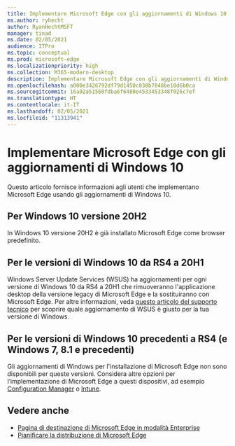 ```yaml
---
title: Implementare Microsoft Edge con gli aggiornamenti di Windows 10
ms.author: ryhecht
author: RyanHechtMSFT
manager: tinad
ms.date: 02/05/2021
audience: ITPro
ms.topic: conceptual
ms.prod: microsoft-edge
ms.localizationpriority: high
ms.collection: M365-modern-desktop
description: Implementare Microsoft Edge con gli aggiornamenti di Windows 10
ms.openlocfilehash: a000e3426792df79d1450c838b7848be10d6b0ca
ms.sourcegitcommit: 16a92a51560fdba6f6480e4533453348f026c7ef
ms.translationtype: HT
ms.contentlocale: it-IT
ms.lasthandoff: 02/05/2021
ms.locfileid: "11313941"
---
```

# Implementare Microsoft Edge con gli aggiornamenti di Windows 10

Questo articolo fornisce informazioni agli utenti che implementano Microsoft Edge usando gli aggiornamenti di Windows 10.

## Per Windows 10 versione 20H2

In Windows 10 versione 20H2 è già installato Microsoft Edge come browser predefinito.

## Per le versioni di Windows 10 da RS4 a 20H1

Windows Server Update Services (WSUS) ha aggiornamenti per ogni versione di Windows 10 da RS4 a 20H1 che rimuoveranno l'applicazione desktop della versione legacy di Microsoft Edge e la sostituiranno con Microsoft Edge. Per altre informazioni, veda [questo articolo del supporto tecnico](https://support.microsoft.com/topic/update-in-wsus-for-the-new-microsoft-edge-for-windows-10-version-1809-1903-1909-and-2004-october-29-2020-b4980418-4ec4-dee7-3b17-1c6499bd127c) per scoprire quale aggiornamento di WSUS è giusto per la tua versione di Windows.

## Per le versioni di Windows 10 precedenti a RS4 (e Windows 7, 8.1 e precedenti)

Gli aggiornamenti di Windows per l'installazione di Microsoft Edge non sono disponibili per queste versioni. Considera altre opzioni per l’implementazione di Microsoft Edge a questi dispositivi, ad esempio [Configuration Manager](https://docs.microsoft.com/configmgr/apps/deploy-use/deploy-edge?toc=https://docs.microsoft.com/DeployEdge/toc.json&bc=https://docs.microsoft.com/DeployEdge/breadcrumb/toc.json) o [Intune](https://docs.microsoft.com/intune/apps/apps-windows-edge/?toc=https://docs.microsoft.com/DeployEdge/toc.json&bc=https://docs.microsoft.com/DeployEdge/breadcrumb/toc.json).

## Vedere anche

- [Pagina di destinazione di Microsoft Edge in modalità Enterprise](https://aka.ms/EdgeEnterprise)
- [Pianificare la distribuzione di Microsoft Edge](deploy-edge-plan-deployment.md)